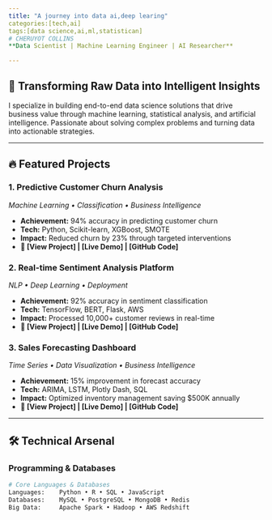 ```yaml
---
title: "A journey into data ai,deep learing"
categories:[tech,ai]
tags:[data science,ai,ml,statistican]
# CHERUYOT COLLINS
**Data Scientist | Machine Learning Engineer | AI Researcher**

---
```


## 🚀 Transforming Raw Data into Intelligent Insights

I specialize in building end-to-end data science solutions that drive business value through machine learning, statistical analysis, and artificial intelligence. Passionate about solving complex problems and turning data into actionable strategies.

---

## 🔥 Featured Projects

### **1. Predictive Customer Churn Analysis**
*Machine Learning • Classification • Business Intelligence*
- **Achievement:** 94% accuracy in predicting customer churn
- **Tech:** Python, Scikit-learn, XGBoost, SMOTE
- **Impact:** Reduced churn by 23% through targeted interventions
- **🔗 [View Project] | [Live Demo] | [GitHub Code]**

### **2. Real-time Sentiment Analysis Platform**
*NLP • Deep Learning • Deployment*
- **Achievement:** 92% accuracy in sentiment classification
- **Tech:** TensorFlow, BERT, Flask, AWS
- **Impact:** Processed 10,000+ customer reviews in real-time
- **🔗 [View Project] | [Live Demo] | [GitHub Code]**

### **3. Sales Forecasting Dashboard**
*Time Series • Data Visualization • Business Intelligence*
- **Achievement:** 15% improvement in forecast accuracy
- **Tech:** ARIMA, LSTM, Plotly Dash, SQL
- **Impact:** Optimized inventory management saving $500K annually
- **🔗 [View Project] | [Live Demo] | [GitHub Code]**

---

## 🛠️ Technical Arsenal

### **Programming & Databases**
```python
# Core Languages & Databases
Languages:    Python • R • SQL • JavaScript
Databases:    MySQL • PostgreSQL • MongoDB • Redis
Big Data:     Apache Spark • Hadoop • AWS Redshift
